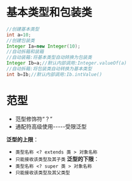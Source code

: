 # 基本类型和包装类
```java
//创建基本类型
int a=10;
//创建包装类
Integer Ia=new Integer(10);
//自动拆箱和装箱
//自动装箱:将基本类型自动转换为包装类
Integer Ib=a;//默认内部调用:Integer.valueOf(a)
//自动拆箱:将包装类自动转换为基本类型
int b=Ib;//默认内部调用:Ib.intValue()  
```

# 范型
- 范型修饰符“？”
- 通配符高级使用-----受限泛型

**泛型的上限**：
- `类型名称 <? extends 类 > 对象名称`
- `只能接收该类型及其子类`
**泛型的下限**：
- `类型名称 <? super 类 > 对象名称`
- `只能接收该类型及其父类型`